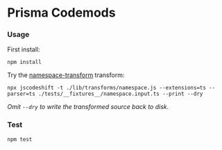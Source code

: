 # Prisma Codemods

### Usage
First install:
```shell
npm install
```

Try the [namespace-transform](namespace-transform.js) transform:
```shell
npx jscodeshift -t ./lib/transforms/namespace.js --extensions=ts --parser=ts ./tests/__fixtures__/namespace.input.ts --print --dry
```

_Omit `--dry` to write the transformed source back to disk._

### Test
```shell
npm test
```
